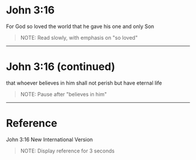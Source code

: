 # John 3:16

For God so loved the world
that he gave his one and only Son

> NOTE: Read slowly, with emphasis on "so loved"

---

# John 3:16 (continued)

that whoever believes in him
shall not perish but have eternal life

> NOTE: Pause after "believes in him"

---

# Reference

John 3:16
New International Version

> NOTE: Display reference for 3 seconds